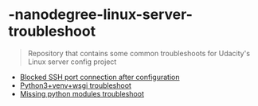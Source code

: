 # -nanodegree-linux-server-troubleshoot


> Repository that contains some common troubleshoots for Udacity's Linux server config project


* [Blocked SSH port connection after configuration](Blocked_SSH_port/README.md)
* [Python3+venv+wsgi troubleshoot](python3+venv+wsgi/README.md)
* [Missing python modules troubleshoot](missing_modules/README.md)

